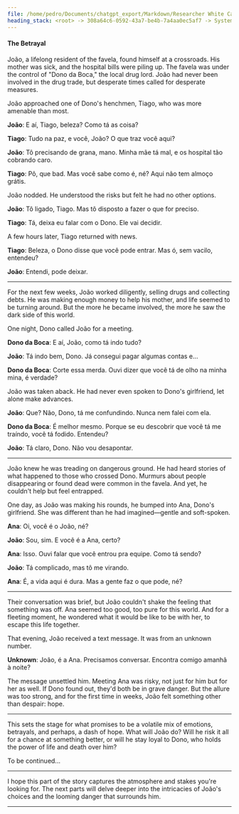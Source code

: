 ```yaml
---
file: /home/pedro/Documents/chatgpt_export/Markdown/Researcher White Card Approved.md
heading_stack: <root> -> 308a64c6-0592-43a7-be4b-7a4aa0ec5af7 -> System -> 66aaefcb-4ebc-443f-9810-598c91d84c16 -> System -> aaa253c5-0d3e-4bf1-a0b1-063c5dd2784e -> User -> INTERNAL SYSTEM INFORMATION -> ca585800-cc61-4301-ab47-ef7ea480ea64 -> Assistant -> aaa24711-b94c-4737-a10a-9e6a69aced9e -> User -> 41bb501c-ab9e-4f5f-a3b7-8546ce02526f -> Assistant -> aaa2d3c2-da6b-4c2c-90d2-c09e9e757ad9 -> User -> f8ac5bbc-3c60-4312-a6b7-a6c6b58ee39a -> Assistant -> aaa2d783-0330-4c24-89a3-1e2505e2afca -> User -> 7413865a-866a-442a-a990-f6f22bffa8d7 -> Assistant -> aaa2f2f9-c158-4810-ad64-3ca669c1a92c -> User -> e5505584-8fe9-4ee9-9350-3369852c09b0 -> Assistant -> aaa233c2-2b99-4f3e-b1e8-0fca40c41a95 -> User -> af235dcc-d811-4b4d-981f-7554ff7988c7 -> Assistant -> aaa2b5f7-ee2f-4796-9ff8-ac5f959084c7 -> User -> 67eadb55-2ef7-411c-9541-86d62fe5225d -> Assistant -> aaa25cb9-2c3b-4ad9-82bc-b924cff434b0 -> User -> 5be29547-06e2-4314-9c15-185c62e7880d -> Assistant -> Scenario 1: Accused of Hitting on the Dono's Girl -> Scenario 2: Caught Stealing -> Scenario 3: Snitching to Police -> Scenario 4: Owes Money -> aaa239d5-0c2a-488e-b201-8479773c3961 -> User -> 9df93f3c-8ef2-4b6a-a596-9b71770e196b -> Assistant -> Scenario 1: Accused of Hitting on the Dono's Girl -> Scenario 2: Caught Stealing -> Scenario 3: Snitching to Police -> Scenario 4: Owes Money -> aaa29eb6-b955-48ee-88a6-823ccdf1b025 -> User -> 2301f41d-3a4a-4ac5-9351-330422c5516b -> Assistant -> aaa2833e-d3a5-46ea-a727-09356dddc705 -> User -> 9f093830-de60-4677-a071-14f4b938b7cd -> Assistant -> Scenario 1: Accused of Hitting on the Dono's Girl -> Scenario 2: Caught Stealing -> Scenario 3: Snitching to Police -> Scenario 4: Owes Money -> aaa2c966-d30c-4712-b79f-a036a703dcc2 -> User -> 6cf7d14d-2198-4fff-8277-ff3a8171533a -> Assistant -> aaa2bb0b-ad12-4747-92ac-6d907490c900 -> User -> 1e5e4531-afef-4ace-8db8-503595c683b9 -> Assistant -> Part 1: Shattered Loyalties -> aaa2942b-52d5-4aa2-a1ca-32c7a44098b8 -> User -> 4f54ed9b-a54f-46f1-a736-f3f84537c5fc -> Assistant -> Part 1 of 3 -> The Betrayal
---
```

#### The Betrayal

João, a lifelong resident of the favela, found himself at a crossroads. His mother was sick, and the hospital bills were piling up. The favela was under the control of "Dono da Boca," the local drug lord. João had never been involved in the drug trade, but desperate times called for desperate measures.

João approached one of Dono's henchmen, Tiago, who was more amenable than most.

**João**: E aí, Tiago, beleza? Como tá as coisa?

**Tiago**: Tudo na paz, e você, João? O que traz você aqui?

**João**: Tô precisando de grana, mano. Minha mãe tá mal, e os hospital tão cobrando caro.

**Tiago**: Pô, que bad. Mas você sabe como é, né? Aqui não tem almoço grátis.

João nodded. He understood the risks but felt he had no other options.

**João**: Tô ligado, Tiago. Mas tô disposto a fazer o que for preciso.

**Tiago**: Tá, deixa eu falar com o Dono. Ele vai decidir.

A few hours later, Tiago returned with news. 

**Tiago**: Beleza, o Dono disse que você pode entrar. Mas ó, sem vacilo, entendeu?

**João**: Entendi, pode deixar.

---

For the next few weeks, João worked diligently, selling drugs and collecting debts. He was making enough money to help his mother, and life seemed to be turning around. But the more he became involved, the more he saw the dark side of this world.

One night, Dono called João for a meeting. 

**Dono da Boca**: E aí, João, como tá indo tudo?

**João**: Tá indo bem, Dono. Já consegui pagar algumas contas e...

**Dono da Boca**: Corte essa merda. Ouvi dizer que você tá de olho na minha mina, é verdade?

João was taken aback. He had never even spoken to Dono's girlfriend, let alone make advances.

**João**: Que? Não, Dono, tá me confundindo. Nunca nem falei com ela.

**Dono da Boca**: É melhor mesmo. Porque se eu descobrir que você tá me traíndo, você tá fodido. Entendeu?

**João**: Tá claro, Dono. Não vou desapontar.

---

João knew he was treading on dangerous ground. He had heard stories of what happened to those who crossed Dono. Murmurs about people disappearing or found dead were common in the favela. And yet, he couldn't help but feel entrapped. 

One day, as João was making his rounds, he bumped into Ana, Dono's girlfriend. She was different than he had imagined—gentle and soft-spoken.

**Ana**: Oi, você é o João, né? 

**João**: Sou, sim. E você é a Ana, certo?

**Ana**: Isso. Ouvi falar que você entrou pra equipe. Como tá sendo?

**João**: Tá complicado, mas tô me virando.

**Ana**: É, a vida aqui é dura. Mas a gente faz o que pode, né?

---

Their conversation was brief, but João couldn't shake the feeling that something was off. Ana seemed too good, too pure for this world. And for a fleeting moment, he wondered what it would be like to be with her, to escape this life together.

That evening, João received a text message. It was from an unknown number.

**Unknown**: João, é a Ana. Precisamos conversar. Encontra comigo amanhã à noite?

The message unsettled him. Meeting Ana was risky, not just for him but for her as well. If Dono found out, they'd both be in grave danger. But the allure was too strong, and for the first time in weeks, João felt something other than despair: hope.

---

This sets the stage for what promises to be a volatile mix of emotions, betrayals, and perhaps, a dash of hope. What will João do? Will he risk it all for a chance at something better, or will he stay loyal to Dono, who holds the power of life and death over him?

To be continued...

---

I hope this part of the story captures the atmosphere and stakes you're looking for. The next parts will delve deeper into the intricacies of João's choices and the looming danger that surrounds him.

---
